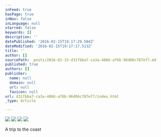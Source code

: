 ```yaml
---
inFeed: true
hasPage: true
inNav: false
inLanguage: null
starred: false
keywords: []
description: ''
datePublished: '2016-02-15T19:17:29.584Z'
dateModified: '2016-02-15T19:17:17.513Z'
title: ''
author: []
sourcePath: _posts/2016-02-15-d31fbba7-ca3a-4866-af6b-96d06c787ef7.md
published: true
authors: []
publisher:
  name: null
  domain: null
  url: null
  favicon: null
url: d31fbba7-ca3a-4866-af6b-96d06c787ef7/index.html
_type: Article

---
```

![](https://the-grid-user-content.s3-us-west-2.amazonaws.com/a33c94f9-d5fb-4320-b44d-84cbd6b90589.JPG)
![](https://the-grid-user-content.s3-us-west-2.amazonaws.com/9449dbb0-72fb-4e30-bb05-5e13bfd0602f.JPG)
![](https://the-grid-user-content.s3-us-west-2.amazonaws.com/ad7c125e-06ec-41f6-a5e7-2924ec83db70.JPG)
![](https://the-grid-user-content.s3-us-west-2.amazonaws.com/85ba2fae-0a20-4f27-8eaa-0fd95d328785.JPG)

A trip to the coast